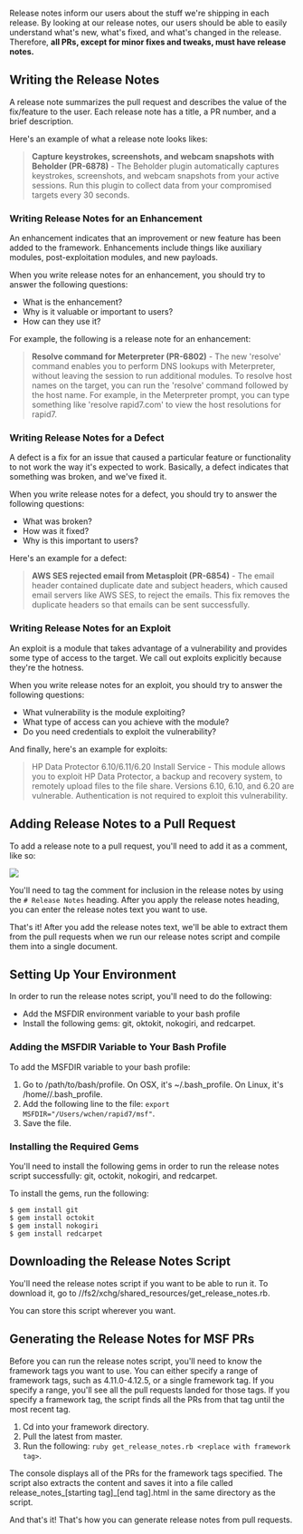 Release notes inform our users about the stuff we're shipping in each release. By looking at our release notes, our users should be able to easily understand what's new, what's fixed, and what's changed in the release. Therefore, **all PRs, except for minor fixes and tweaks, must have release notes.**

## Writing the Release Notes 

A release note summarizes the pull request and describes the value of the fix/feature to the user. Each release note has a title, a PR number, and a brief description. 

Here's an example of what a release note looks likes:

>**Capture keystrokes, screenshots, and webcam snapshots with Beholder (PR-6878)** - The Beholder plugin automatically captures keystrokes, screenshots, and webcam snapshots from your active sessions. Run this plugin to collect data from your compromised targets every 30 seconds. 

### Writing Release Notes for an Enhancement

An enhancement indicates that an improvement or new feature has been added to the framework. Enhancements include things like auxiliary modules, post-exploitation modules, and new payloads. 

When you write release notes for an enhancement, you should try to answer the following questions:

* What is the enhancement?
* Why is it valuable or important to users?
* How can they use it?

For example, the following is a release note for an enhancement:

> **Resolve command for Meterpreter (PR-6802)** - The new  'resolve' command enables you to perform DNS lookups with Meterpreter, without leaving the session to run additional modules. To resolve host names on the target, you can run the 'resolve' command followed by the host name. For example, in the Meterpreter prompt, you can type something like 'resolve rapid7.com' to view the host resolutions for rapid7.

### Writing Release Notes for a Defect

A defect is a fix for an issue that caused a particular feature or functionality to not work the way it's expected to work. Basically, a defect indicates that something was broken, and we've fixed it. 

When you write release notes for a defect, you should try to answer the following questions:

* What was broken?
* How was it fixed?
* Why is this important to users? 

Here's an example for a defect: 

> **AWS SES rejected email from Metasploit (PR-6854)** - The email header contained duplicate date and subject headers, which caused email servers like AWS SES, to reject the emails. This fix removes the duplicate headers so that emails can be sent successfully.

### Writing Release Notes for an Exploit

An exploit is a module that takes advantage of a vulnerability and provides some type of access to the target. We call out exploits explicitly because they're the hotness.

When you write release notes for an exploit, you should try to answer the following questions:

* What vulnerability is the module exploiting?
* What type of access can you achieve with the module?
* Do you need credentials to exploit the vulnerability?

And finally, here's an example for exploits:

>HP Data Protector 6.10/6.11/6.20 Install Service - This module allows you to exploit HP Data Protector, a backup and recovery system, to remotely upload files to the file share. Versions 6.10, 6.10, and 6.20 are vulnerable. Authentication is not required to exploit this vulnerability.

## Adding Release Notes to a Pull Request

To add a release note to a pull request, you'll need to add it as a comment, like so:

![](http://i1097.photobucket.com/albums/g350/doanosaur/release-notes-comment_zpsaxt2dznn.png)

You'll need to tag the comment for inclusion in the release notes by using the `# Release Notes` heading. After you apply the release notes heading, you can enter the release notes text you want to use. 

That's it! After you add the release notes text, we'll be able to extract them from the pull requests when we run our release notes script and compile them into a single document. 

## Setting Up Your Environment

In order to run the release notes script, you'll need to do the following:

* Add the MSFDIR environment variable to your bash profile
* Install the following gems: git, oktokit, nokogiri, and redcarpet. 

### Adding the MSFDIR Variable to Your Bash Profile

To add the MSFDIR variable to your bash profile:

1. Go to /path/to/bash/profile. On OSX, it's ~/.bash_profile. On Linux, it's /home/<your username>/.bash_profile. 
1. Add the following line to the file: `export MSFDIR="/Users/wchen/rapid7/msf"`.
1. Save the file. 

### Installing the Required Gems

You'll need to install the following gems in order to run the release notes script successfully: git, octokit, nokogiri, and redcarpet. 

To install the gems, run the following:

```
$ gem install git
$ gem install octokit
$ gem install nokogiri
$ gem install redcarpet
```

## Downloading the Release Notes Script

You'll need the release notes script if you want to be able to run it. To download it, go to //fs2/xchg/shared_resources/get_release_notes.rb. 

You can store this script wherever you want. 

## Generating the Release Notes for MSF PRs

Before you can run the release notes script, you'll need to know the framework tags you want to use. You can either specify a range of framework tags, such as 4.11.0-4.12.5, or a single framework tag. If you specify a range, you'll see all the pull requests landed for those tags. If you specify a framework tag, the script finds all the PRs from that tag until the most recent tag. 

1. Cd into your framework directory.
1. Pull the latest from master. 
1. Run the following: `ruby get_release_notes.rb <replace with framework tag>`.

The console displays all of the PRs for the framework tags specified. The script also extracts the content and saves it into a file called release_notes_[starting tag]_[end tag].html in the same directory as the script.

And that's it! That's how you can generate release notes from pull requests. 